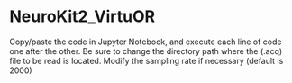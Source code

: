 # NeuroKit2_VirtuOR
Copy/paste the code in Jupyter Notebook, and execute each line of code one after the other. 
Be sure to change the directory path where the (.acq) file to be read is located. 
Modify the sampling rate if necessary (default is 2000)
